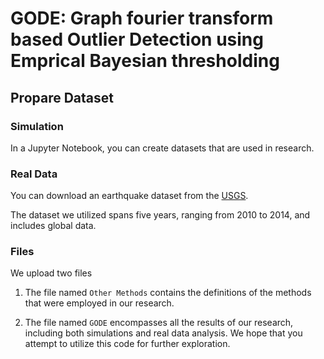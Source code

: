 # GODE: Graph fourier transform based Outlier Detection using Emprical Bayesian thresholding

## Propare Dataset

### Simulation

In a Jupyter Notebook, you can create datasets that are used in research.

### Real Data

You can download an earthquake dataset from the [USGS](https://earthquake.usgs.gov/earthquakes/search/). 

The dataset we utilized spans five years, ranging from 2010 to 2014, and includes global data.

### Files

We upload two files

1. The file named `Other Methods` contains the definitions of the methods that were employed in our research.

2. The file named `GODE` encompasses all the results of our research, including both simulations and real data analysis. We hope that you attempt to utilize this code for further exploration.

